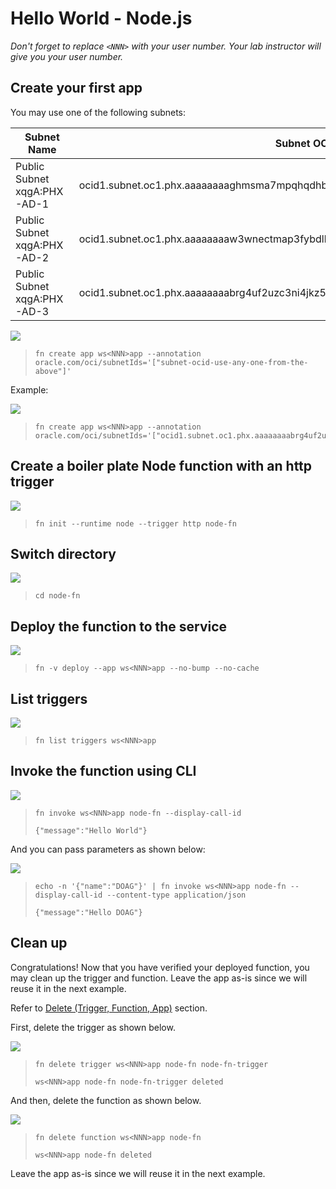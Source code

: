 # Hello World - Node.js

*Don't forget to replace `<NNN>` with your user number. Your lab instructor will give you your user number.*

## Create your first app

You may use one of the following subnets:

Subnet Name | Subnet OCID
--- | ---
Public Subnet xqgA:PHX-AD-1	| ocid1.subnet.oc1.phx.aaaaaaaaghmsma7mpqhqdhbgnby25u2zo4wqlrrcskvu7jg56dryxt3hgvka
Public Subnet xqgA:PHX-AD-2	| ocid1.subnet.oc1.phx.aaaaaaaaw3wnectmap3fybdlh5oz6tw6xzqgt7jsaxsfospolk3bvo2usgza
Public Subnet xqgA:PHX-AD-3	| ocid1.subnet.oc1.phx.aaaaaaaabrg4uf2uzc3ni4jkz5vhqwprofmlmo7mpumnuddd7iandssruohq

![](images/userinput.png)
>```
> fn create app ws<NNN>app --annotation oracle.com/oci/subnetIds='["subnet-ocid-use-any-one-from-the-above"]'
>```  

Example:

![](images/userinput.png)
>```
> fn create app ws<NNN>app --annotation oracle.com/oci/subnetIds='["ocid1.subnet.oc1.phx.aaaaaaaabrg4uf2uzc3ni4jkz5vhqwprofmlmo7mpumnuddd7iandssruohq"]'
>```  

## Create a boiler plate Node function with an http trigger

![](images/userinput.png)
>```
> fn init --runtime node --trigger http node-fn
>```

## Switch directory

![](images/userinput.png)
>```
> cd node-fn
>```

## Deploy the function to the service

![](images/userinput.png)
>```
> fn -v deploy --app ws<NNN>app --no-bump --no-cache
>```

## List triggers

![](images/userinput.png)
>```
> fn list triggers ws<NNN>app
>```

## Invoke the function using CLI

![](images/userinput.png)
>```
> fn invoke ws<NNN>app node-fn --display-call-id
> 
> {"message":"Hello World"}
>```

And you can pass parameters as shown below:

![](images/userinput.png)
>```
> echo -n '{"name":"DOAG"}' | fn invoke ws<NNN>app node-fn --display-call-id --content-type application/json
>
> {"message":"Hello DOAG"}
>```


## Clean up

Congratulations! Now that you have verified your deployed function, you may clean up the trigger and function. Leave the app as-is since we will reuse it in the next example.

Refer to [Delete (Trigger, Function, App)](https://github.com/sachin-pikle/functionslab/wiki/Functions-Commands-Cheatsheet#delete-trigger-function-app) section.

First, delete the trigger as shown below.

![](images/userinput.png)
>```
> fn delete trigger ws<NNN>app node-fn node-fn-trigger
> 
> ws<NNN>app node-fn node-fn-trigger deleted
>```

And then, delete the function as shown below.

![](images/userinput.png)
>```
> fn delete function ws<NNN>app node-fn
> 
> ws<NNN>app node-fn deleted
>```

Leave the app as-is since we will reuse it in the next example.
